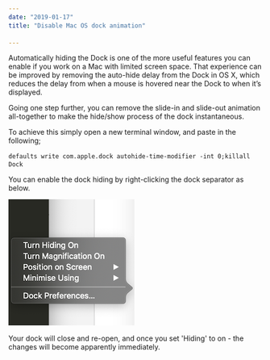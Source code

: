 ```yaml
---
date: "2019-01-17"
title: "Disable Mac OS dock animation"

---
```


Automatically hiding the Dock is one of the more useful features you can enable if you work on a Mac with limited screen space. That experience can be improved by removing the auto-hide delay from the Dock in OS X, which reduces the delay from when a mouse is hovered near the Dock to when it’s displayed.

Going one step further, you can remove the slide-in and slide-out animation all-together to make the hide/show process of the dock instantaneous.

To achieve this simply open a new terminal window, and paste in the following;

```
defaults write com.apple.dock autohide-time-modifier -int 0;killall Dock
```

You can enable the dock hiding by right-clicking the dock separator as below.

![](/static/mac-c98sfd3.png)

Your dock will close and re-open, and once you set 'Hiding' to on - the changes will become apparently immediately.